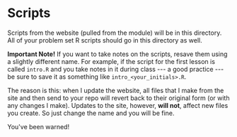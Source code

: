 # Scripts

Scripts from the website (pulled from the module) will be in this
directory. All of your problem set R scripts should go in this
directory as well.

**Important Note!** If you want to take notes on the scripts, resave
them using a slightly different name. For example, if the script for
the first lesson is called `intro.R` and you take notes in it during
class --- a good practice --- be sure to save it as something like
`intro_<your_initials>.R`. 

The reason is this: when I update the website, all files that I make
from the site and then send to your repo will revert back to their
original form (or with any changes I make). Updates to the site,
however, **will not**, affect new files you create. So just change the
name and you will be fine.

You've been warned!
